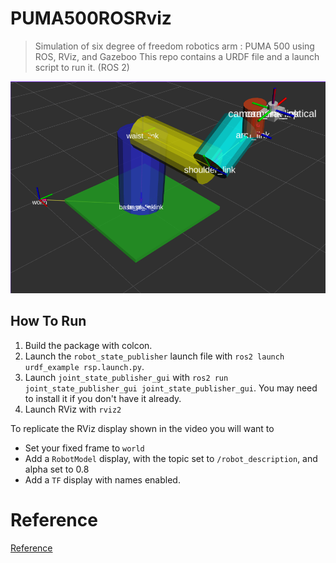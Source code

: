 # PUMA500ROSRviz
> Simulation of six degree of freedom robotics arm : PUMA 500 using ROS, RViz, and Gazeboo
This repo contains a URDF file and a launch script to run it. (ROS 2)

![6DoFArm](./6DoFArm.jpg)

## How To Run
1. Build the package with colcon.
2. Launch the `robot_state_publisher` launch file with `ros2 launch urdf_example rsp.launch.py`.
3. Launch `joint_state_publisher_gui` with `ros2 run joint_state_publisher_gui joint_state_publisher_gui`. You may need to install it if you don't have it already.
4. Launch RViz with `rviz2`

To replicate the RViz display shown in the video you will want to
- Set your fixed frame to `world`
- Add a `RobotModel` display, with the topic set to `/robot_description`, and alpha set to 0.8
- Add a `TF` display with names enabled.

# Reference
[Reference](https://articulatedrobotics.xyz/ready-for-ros-7-urdf/)
